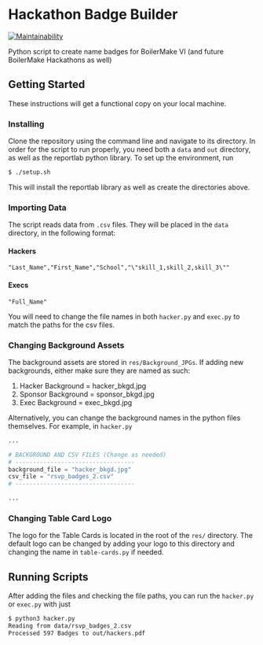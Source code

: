 # Hackathon Badge Builder
[![Maintainability](https://api.codeclimate.com/v1/badges/e4d3a4dc967cbb05df5b/maintainability)](https://codeclimate.com/github/kcsodetz/AccessCardGenerator/maintainability)

Python script to create name badges for BoilerMake VI (and future BoilerMake Hackathons as well)

## Getting Started

These instructions will get a functional copy on your local machine.

### Installing

Clone the repository using the command line and navigate to its directory. In order for the script to run properly, you need both a `data` and `out` directory, as well as the reportlab python library. To set up the environment, run

```sh
$ ./setup.sh
```

This will install the reportlab library as well as create the directories above. 

### Importing Data

The script reads data from `.csv` files. They will be placed in the `data` directory, in the following format:

#### Hackers

```
"Last_Name","First_Name","School","\"skill_1,skill_2,skill_3\""
```

#### Execs

```
"Full_Name"
```

You will need to change the file names in both `hacker.py` and `exec.py` to match the paths for the csv files.

### Changing Background Assets

The background assets are stored in `res/Background_JPGs`. If adding new backgrounds, either make sure they are named as such:

1) Hacker Background = hacker_bkgd.jpg
2) Sponsor Background = sponsor_bkgd.jpg
3) Exec Background = exec_bkgd.jpg

Alternatively, you can change the background names in the python files themselves. For example, in `hacker.py`

```python
...

# BACKGROUND AND CSV FILES (Change as needed)
# ----------------------------------
background_file = "hacker_bkgd.jpg"
csv_file = "rsvp_badges_2.csv"
# ----------------------------------

...
```

### Changing Table Card Logo

The logo for the Table Cards is located in the root of the `res/` directory. The default logo can be changed by adding your logo to this directory and changing the name in `table-cards.py` if needed.

## Running Scripts

After adding the files and checking the file paths, you can run the `hacker.py` or `exec.py` with just 

```sh
$ python3 hacker.py
Reading from data/rsvp_badges_2.csv
Processed 597 Badges to out/hackers.pdf
```







